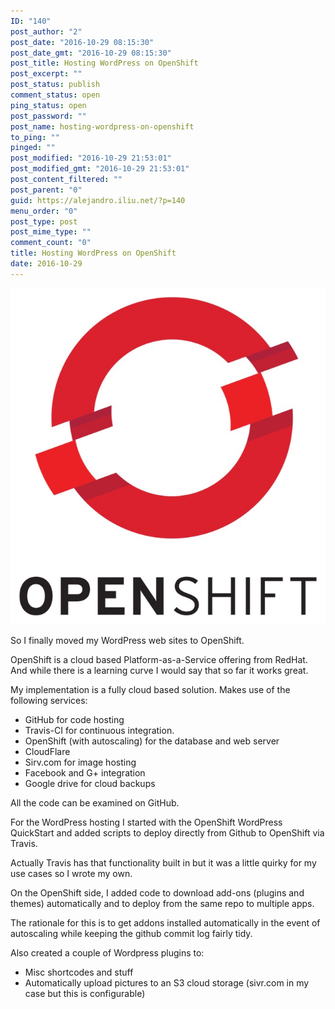 ```yaml
---
ID: "140"
post_author: "2"
post_date: "2016-10-29 08:15:30"
post_date_gmt: "2016-10-29 08:15:30"
post_title: Hosting WordPress on OpenShift
post_excerpt: ""
post_status: publish
comment_status: open
ping_status: open
post_password: ""
post_name: hosting-wordpress-on-openshift
to_ping: ""
pinged: ""
post_modified: "2016-10-29 21:53:01"
post_modified_gmt: "2016-10-29 21:53:01"
post_content_filtered: ""
post_parent: "0"
guid: https://alejandro.iliu.net/?p=140
menu_order: "0"
post_type: post
post_mime_type: ""
comment_count: "0"
title: Hosting WordPress on OpenShift
date: 2016-10-29
---
```


![openshift](/images/2016/img_0423.jpg)

So I finally moved my WordPress web sites to OpenShift.   

OpenShift is a cloud based Platform-as-a-Service offering from RedHat.   And while there is a learning curve I would say that so far it works great.  

My implementation is a fully cloud based solution. Makes use of the following services:

*   GitHub for code hosting
*   Travis-CI for continuous integration.  
*   OpenShift (with autoscaling) for the database and web server
*   CloudFlare
*   Sirv.com for image hosting
*   Facebook and G+ integration
*   Google drive for cloud backups

All the code can be examined on GitHub.  

For the WordPress hosting I started with the OpenShift WordPress QuickStart and added scripts to deploy directly from Github to OpenShift via Travis.  

Actually Travis has that functionality built in but it was a little quirky for my use cases so I wrote my own.  

On the OpenShift side, I added code to download add-ons (plugins and themes) automatically and to deploy from the same repo to multiple apps.  

The rationale for this is to get addons installed automatically in the
event of autoscaling while keeping the github commit log fairly tidy.  

Also created a couple of Wordpress plugins to:

*   Misc shortcodes and stuff
*   Automatically upload pictures to an S3 cloud storage (sivr.com in my case but this is configurable)
